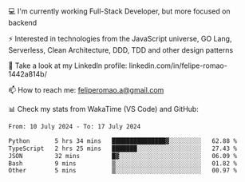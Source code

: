 💻 I'm currently working Full-Stack Developer, but more focused on backend

⚡ Interested in technologies from the JavaScript universe, GO Lang, Serverless, Clean Architecture, DDD, TDD and other design patterns

👥 Take a look at my LinkedIn profile: linkedin.com/in/felipe-romao-1442a814b/

📫 How to reach me: feliperomao.a@gmail.com

📊 Check my stats from WakaTime (VS Code) and GitHub:

<!--START_SECTION:waka-->

```txt
From: 10 July 2024 - To: 17 July 2024

Python       5 hrs 34 mins   ███████████████▓░░░░░░░░░   62.88 %
TypeScript   2 hrs 25 mins   ███████░░░░░░░░░░░░░░░░░░   27.43 %
JSON         32 mins         █▓░░░░░░░░░░░░░░░░░░░░░░░   06.09 %
Bash         9 mins          ▒░░░░░░░░░░░░░░░░░░░░░░░░   01.82 %
Other        5 mins          ▒░░░░░░░░░░░░░░░░░░░░░░░░   00.97 %
```

<!--END_SECTION:waka-->
